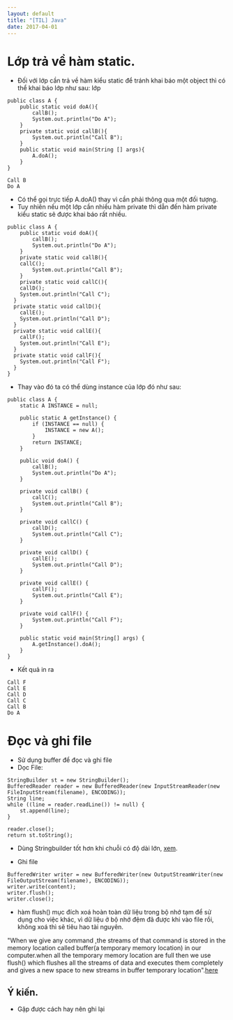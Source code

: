 ```yaml
---
layout: default 
title: "[TIL] Java"
date: 2017-04-01
---
```


# Lớp trả về hàm static.
- Đối với lớp cần trả về hàm kiểu static để tránh khai báo một object thì có thể khai báo lớp như sau:
lớp

```
public class A {
	public static void doA(){
		callB();
		System.out.println("Do A");
	}
	private static void callB(){
		System.out.println("Call B");
	}
	public static void main(String [] args){
		A.doA();
	}
}

```

```
Call B
Do A
```

- Có thể gọi trực tiếp A.doA() thay vì cần phải thông qua một đối tượng.
- Tuy nhiên nếu một lớp cần nhiều hàm private thì dẫn đến hàm private kiểu static sẽ được khai báo rất nhiều.

```
public class A {
	public static void doA(){
		callB();
		System.out.println("Do A");
	}
	private static void callB(){
    callC();
		System.out.println("Call B");
	}
	private static void callC(){
    callD();
    System.out.println("Call C");
  }
  private static void callD(){
    callE();
    System.out.println("Call D");
  }
  private static void callE(){
    callF();
    System.out.println("Call E");
  }
  private static void callF(){
    System.out.println("Call F");
  }
}
```

- Thay vào đó ta có thể dùng instance của lớp đó như sau:

```
public class A {
	static A INSTANCE = null;

	public static A getInstance() {
		if (INSTANCE == null) {
			INSTANCE = new A();
		}
		return INSTANCE;
	}

	public void doA() {
		callB();
		System.out.println("Do A");
	}

	private void callB() {
		callC();
		System.out.println("Call B");
	}

	private void callC() {
		callD();
		System.out.println("Call C");
	}

	private void callD() {
		callE();
		System.out.println("Call D");
	}

	private void callE() {
		callF();
		System.out.println("Call E");
	}

	private void callF() {
		System.out.println("Call F");
	}

	public static void main(String[] args) {
		A.getInstance().doA();
	}
}
```

- Kết quả in ra 

```
Call F
Call E
Call D
Call C
Call B
Do A
```

# Đọc và ghi file
- Sử dụng buffer để đọc và ghi file
- Dọc File:

```
StringBuilder st = new StringBuilder();		
BufferedReader reader = new BufferedReader(new InputStreamReader(new FileInputStream(filename), ENCODING));
String line;
while ((line = reader.readLine()) != null) {
	st.append(line);
}

reader.close();
return st.toString();
```

- Dùng Stringbuilder tốt hơn khi chuỗi có độ dài lớn, [xem](http://stackoverflow.com/questions/1532461/stringbuilder-vs-string-concatenation-in-tostring-in-java).

- Ghi file 

```
BufferedWriter writer = new BufferedWriter(new OutputStreamWriter(new FileOutputStream(filename), ENCODING));
writer.write(content);
writer.flush();
writer.close();
```

- hàm flush() mục đích xoá hoàn toàn dữ liệu trong bộ nhớ tạm để sử dụng cho việc khác, vì dữ liệu ở bộ nhớ đệm đã được khi vào file rồi, không xoá thì sẽ tiêu hao tài nguyên.

"When we give any command ,the streams of that command is stored in the memory location called buffer(a temporary memory location) in our computer.when all the temporary memory location are full then we use flush() which flushes all the streams of  data and executes them completely and gives a new space to new streams in buffer temporary location".[here](http://stackoverflow.com/questions/2340106/what-is-the-purpose-of-flush-in-java-streams)

## Ý kiến.
- Gặp được cách hay nên ghi lại
